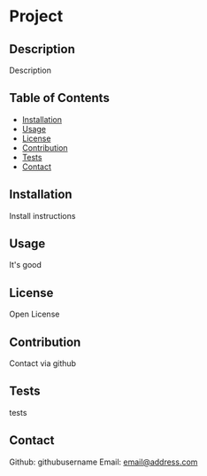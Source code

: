 # Project

## Description

Description

## Table of Contents

- [Installation](#installation)
- [Usage](#usage)
- [License](#license)
- [Contribution](#contribution)
- [Tests](#tests)
- [Contact](#contact)

## Installation

Install instructions

## Usage

It's good

## License

Open License

## Contribution

Contact via github

## Tests

tests

## Contact

Github: githubusername
Email: email@address.com

